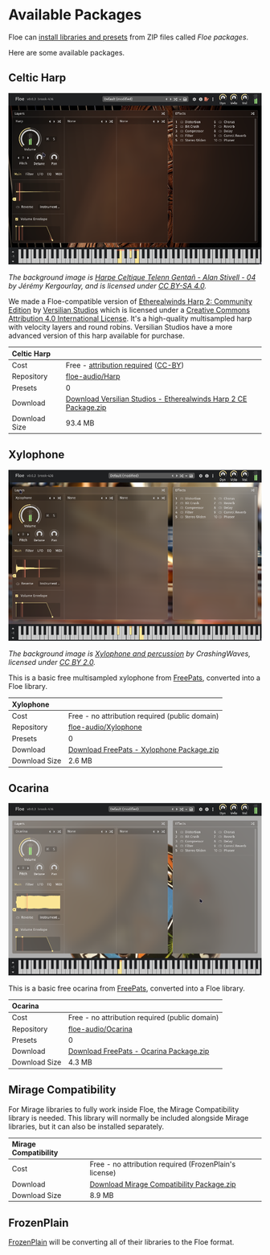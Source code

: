 <!--
SPDX-FileCopyrightText: 2025 Sam Windell
SPDX-License-Identifier: GPL-3.0-or-later
-->

# Available Packages

Floe can [install libraries and presets](./install-packages.md) from ZIP files called _Floe packages_.

Here are some available packages.


## Celtic Harp

![Celtic Harp GUI](../images/harp-gui.png)

_The background image is [Harpe Celtique Telenn Gentañ - Alan Stivell - 04](https://commons.wikimedia.org/wiki/File:Harpe_Celtique_Telenn_Genta%C3%B1_-_Alan_Stivell_-_04.jpg) by Jérémy Kergourlay, and is licensed under [CC BY-SA 4.0](https://creativecommons.org/licenses/by-sa/4.0/deed.en)._

We made a Floe-compatible version of [Etherealwinds Harp 2: Community Edition](https://versilian-studios.com/etherealwinds-harp/) by [Versilian Studios](https://versilian-studios.com/) which is licensed under a [Creative Commons Attribution 4.0 International License](https://creativecommons.org/licenses/by/4.0/deed.en). It's a high-quality multisampled harp with velocity layers and round robins. Versilian Studios have a more advanced version of this harp available for purchase.

| Celtic Harp | |
|:--|:--|
| Cost | Free -  [attribution required](../usage/attribution.md) ([CC-BY](https://creativecommons.org/licenses/by/4.0/deed.en)) |
| Repository | [floe-audio/Harp](https://github.com/floe-audio/Harp) |
| Presets | 0 |
| Download | [Download Versilian Studios - Etherealwinds Harp 2 CE Package.zip](https://github.com/floe-audio/Harp/releases/download/v1.1/Versilian.Studios.-.Etherealwinds.Harp.2.CE.Package.zip) |
| Download Size | 93.4 MB |


## Xylophone

![Xylophone GUI](../images/xylophone-gui.png)

_The background image is [Xylophone and percussion](https://www.flickr.com/photos/crashingwaves/688290359) by CrashingWaves, licensed under [CC BY 2.0](https://creativecommons.org/licenses/by/2.0/)._

This is a basic free multisampled xylophone from [FreePats](https://freepats.zenvoid.org/), converted into a Floe library.

| Xylophone | |
|:--|:--|
| Cost | Free - no attribution required (public domain) |
| Repository | [floe-audio/Xylophone](https://github.com/floe-audio/Xylophone) |
| Presets | 0 |
| Download | [Download FreePats - Xylophone Package.zip](https://github.com/floe-audio/Xylophone/releases/download/v1.1/FreePats.-.Xylophone.Package.zip) |
| Download Size | 2.6 MB |


## Ocarina

![Ocarina GUI](../images/ocarina-gui.png)

This is a basic free ocarina from [FreePats](https://freepats.zenvoid.org/), converted into a Floe library.

| Ocarina | |
|:--|:--|
| Cost | Free - no attribution required (public domain) |
| Repository | [floe-audio/Ocarina](https://github.com/floe-audio/Ocarina) |
| Presets | 0 |
| Download | [Download FreePats - Ocarina Package.zip](https://github.com/floe-audio/Ocarina/releases/download/v1.1/FreePats.-.Ocarina.Package.zip) |
| Download Size | 4.3 MB |

## Mirage Compatibility

For Mirage libraries to fully work inside Floe, the Mirage Compatibility library is needed. This library will normally be included alongside Mirage libraries, but it can also be installed separately.

| Mirage Compatibility | |
|:--|:--|
| Cost | Free - no attribution required (FrozenPlain's license) |
| Download | [Download Mirage Compatibility Package.zip](https://github.com/FrozenPlain/floe-mirage-compatibility/releases/download/v1.0/FrozenPlain.-.Mirage.Compatibility.Package.zip) |
| Download Size | 8.9 MB |

## FrozenPlain
[FrozenPlain](https://www.frozenplain.com) will be converting all of their libraries to the Floe format.
